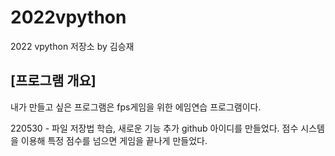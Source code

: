 # 2022vpython
2022 vpython 저장소 by 김승재
## [프로그램 개요]
내가 만들고 싶은 프로그램은 fps게임을 위한 에임연습 프로그램이다.

220530 - 파일 저장법 학습, 새로운 기능 추가
github 아이디를 만들었다.
점수 시스템을 이용해 특정 점수를 넘으면 게임을 끝나게 만들었다.
